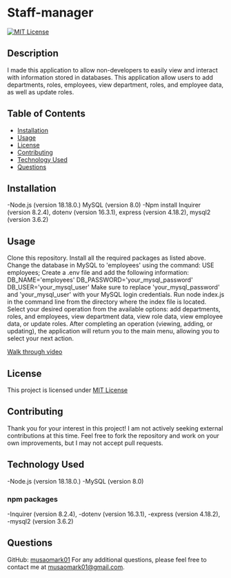 # Staff-manager

[![MIT License](https://img.shields.io/badge/License-MIT-yellow.svg)](LICENSE)

## Description
I made this application to allow non-developers to easily view and interact with information stored in databases. This application allow users to add departments, roles, employees, view department, roles, and employee data, as well as update roles.

## Table of Contents
- [Installation](#installation)
- [Usage](#usage)
- [License](#license)
- [Contributing](#contributing)
- [Technology Used](#Technology)
- [Questions](#questions)

## Installation
-Node.js (version 18.18.0.) MySQL (version 8.0) -Npm install Inquirer (version 8.2.4), dotenv (version 16.3.1), express (version 4.18.2), mysql2 (version 3.6.2)

## Usage
Clone this repository.
Install all the required packages as listed above.
Change the database in MySQL to 'employees' using the command: USE employees;
Create a .env file and add the following information:
DB_NAME='employees'
DB_PASSWORD='your_mysql_password'
DB_USER='your_mysql_user'
Make sure to replace 'your_mysql_password' and 'your_mysql_user' with your MySQL login credentials.
Run node index.js in the command line from the directory where the index file is located.
Select your desired operation from the available options: add departments, roles, and employees, view department data, view role data, view employee data, or update roles.
After completing an operation (viewing, adding, or updating), the application will return you to the main menu, allowing you to select your next action.


[Walk through video](https://drive.google.com/file/d/1EAo75U_vmBxWXDTeDzLDdmlNZgFPzkRu/view)
## License 
This project is licensed under [MIT License](License)

## Contributing
Thank you for your interest in this project! I am not actively seeking external contributions at this time. Feel free to fork the repository and work on your own improvements, but I may not accept pull requests.

## Technology Used
-Node.js (version 18.18.0.)
-MySQL (version 8.0)
### npm packages
-Inquirer (version 8.2.4),
-dotenv (version 16.3.1), 
-express (version 4.18.2), 
-mysql2 (version 3.6.2)

## Questions
GitHub: [musaomark01](https://github.com/musaomark01 )
For any additional questions, please feel free to contact me at musaomark01@gmail.com.
